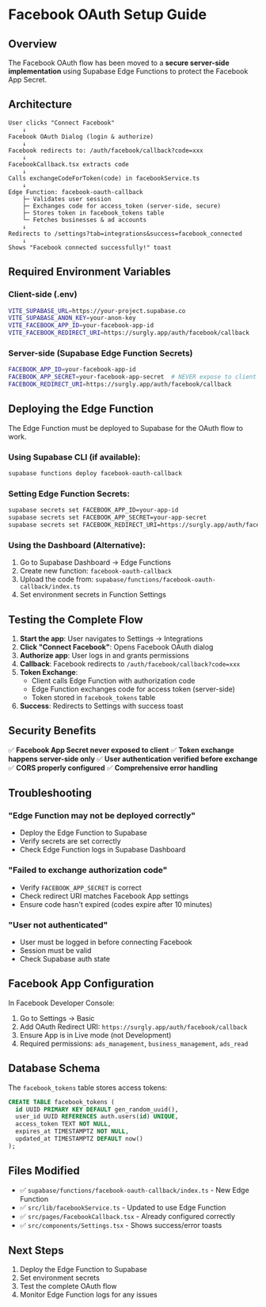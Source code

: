 # Facebook OAuth Setup Guide

## Overview
The Facebook OAuth flow has been moved to a **secure server-side implementation** using Supabase Edge Functions to protect the Facebook App Secret.

## Architecture

```
User clicks "Connect Facebook"
    ↓
Facebook OAuth Dialog (login & authorize)
    ↓
Facebook redirects to: /auth/facebook/callback?code=xxx
    ↓
FacebookCallback.tsx extracts code
    ↓
Calls exchangeCodeForToken(code) in facebookService.ts
    ↓
Edge Function: facebook-oauth-callback
    ├─ Validates user session
    ├─ Exchanges code for access_token (server-side, secure)
    ├─ Stores token in facebook_tokens table
    └─ Fetches businesses & ad accounts
    ↓
Redirects to /settings?tab=integrations&success=facebook_connected
    ↓
Shows "Facebook connected successfully!" toast
```

## Required Environment Variables

### Client-side (.env)
```bash
VITE_SUPABASE_URL=https://your-project.supabase.co
VITE_SUPABASE_ANON_KEY=your-anon-key
VITE_FACEBOOK_APP_ID=your-facebook-app-id
VITE_FACEBOOK_REDIRECT_URI=https://surgly.app/auth/facebook/callback
```

### Server-side (Supabase Edge Function Secrets)
```bash
FACEBOOK_APP_ID=your-facebook-app-id
FACEBOOK_APP_SECRET=your-facebook-app-secret  # NEVER expose to client
FACEBOOK_REDIRECT_URI=https://surgly.app/auth/facebook/callback
```

## Deploying the Edge Function

The Edge Function must be deployed to Supabase for the OAuth flow to work.

### Using Supabase CLI (if available):
```bash
supabase functions deploy facebook-oauth-callback
```

### Setting Edge Function Secrets:
```bash
supabase secrets set FACEBOOK_APP_ID=your-app-id
supabase secrets set FACEBOOK_APP_SECRET=your-app-secret
supabase secrets set FACEBOOK_REDIRECT_URI=https://surgly.app/auth/facebook/callback
```

### Using the Dashboard (Alternative):
1. Go to Supabase Dashboard → Edge Functions
2. Create new function: `facebook-oauth-callback`
3. Upload the code from: `supabase/functions/facebook-oauth-callback/index.ts`
4. Set environment secrets in Function Settings

## Testing the Complete Flow

1. **Start the app**: User navigates to Settings → Integrations
2. **Click "Connect Facebook"**: Opens Facebook OAuth dialog
3. **Authorize app**: User logs in and grants permissions
4. **Callback**: Facebook redirects to `/auth/facebook/callback?code=xxx`
5. **Token Exchange**:
   - Client calls Edge Function with authorization code
   - Edge Function exchanges code for access token (server-side)
   - Token stored in `facebook_tokens` table
6. **Success**: Redirects to Settings with success toast

## Security Benefits

✅ **Facebook App Secret never exposed to client**
✅ **Token exchange happens server-side only**
✅ **User authentication verified before exchange**
✅ **CORS properly configured**
✅ **Comprehensive error handling**

## Troubleshooting

### "Edge Function may not be deployed correctly"
- Deploy the Edge Function to Supabase
- Verify secrets are set correctly
- Check Edge Function logs in Supabase Dashboard

### "Failed to exchange authorization code"
- Verify `FACEBOOK_APP_SECRET` is correct
- Check redirect URI matches Facebook App settings
- Ensure code hasn't expired (codes expire after 10 minutes)

### "User not authenticated"
- User must be logged in before connecting Facebook
- Session must be valid
- Check Supabase auth state

## Facebook App Configuration

In Facebook Developer Console:
1. Go to Settings → Basic
2. Add OAuth Redirect URI: `https://surgly.app/auth/facebook/callback`
3. Ensure App is in Live mode (not Development)
4. Required permissions: `ads_management`, `business_management`, `ads_read`

## Database Schema

The `facebook_tokens` table stores access tokens:
```sql
CREATE TABLE facebook_tokens (
  id UUID PRIMARY KEY DEFAULT gen_random_uuid(),
  user_id UUID REFERENCES auth.users(id) UNIQUE,
  access_token TEXT NOT NULL,
  expires_at TIMESTAMPTZ NOT NULL,
  updated_at TIMESTAMPTZ DEFAULT now()
);
```

## Files Modified

- ✅ `supabase/functions/facebook-oauth-callback/index.ts` - New Edge Function
- ✅ `src/lib/facebookService.ts` - Updated to use Edge Function
- ✅ `src/pages/FacebookCallback.tsx` - Already configured correctly
- ✅ `src/components/Settings.tsx` - Shows success/error toasts

## Next Steps

1. Deploy the Edge Function to Supabase
2. Set environment secrets
3. Test the complete OAuth flow
4. Monitor Edge Function logs for any issues
